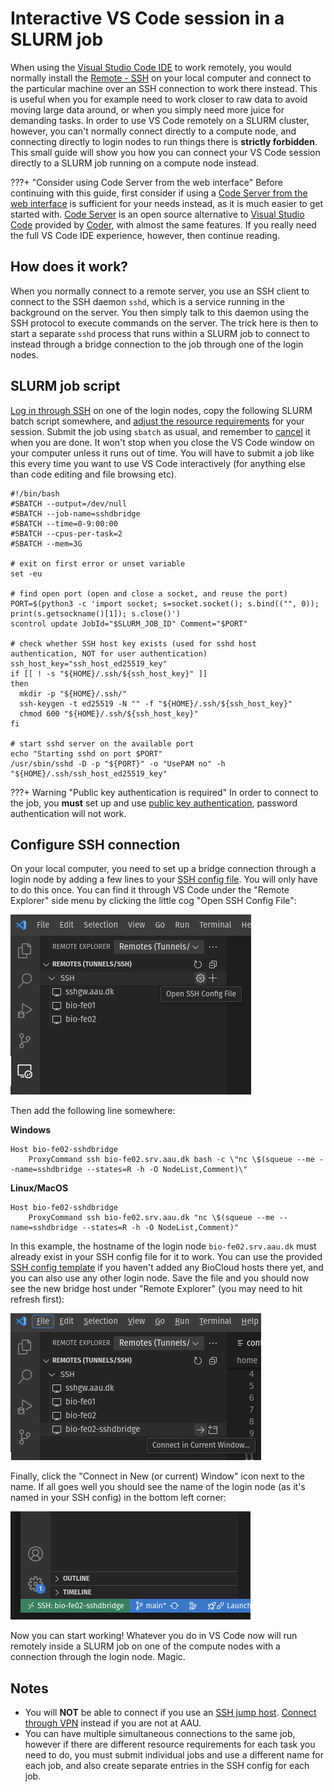 # Interactive VS Code session in a SLURM job
When using the [Visual Studio Code IDE](https://code.visualstudio.com/) to work remotely, you would normally install the [Remote - SSH](https://code.visualstudio.com/docs/remote/ssh) on your local computer and connect to the particular machine over an SSH connection to work there instead. This is useful when you for example need to work closer to raw data to avoid moving large data around, or when you simply need more juice for demanding tasks. In order to use VS Code remotely on a SLURM cluster, however, you can't normally connect directly to a compute node, and connecting directly to login nodes to run things there is **strictly forbidden**. This small guide will show you how you can connect your VS Code session directly to a SLURM job running on a compute node instead.

???+ "Consider using Code Server from the web interface"
      Before continuing with this guide, first consider if using a [Code Server from the web interface](webportal/apps/coder.md) is sufficient for your needs instead, as it is much easier to get started with. [Code Server](https://github.com/coder/code-server) is an open source alternative to [Visual Studio Code](https://code.visualstudio.com/) provided by [Coder](https://coder.com/), with almost the same features. If you really need the full VS Code IDE experience, however, then continue reading.


## How does it work?
When you normally connect to a remote server, you use an SSH client to connect to the SSH daemon `sshd`, which is a service running in the background on the server. You then simply talk to this daemon using the SSH protocol to execute commands on the server. The trick here is then to start a separate `sshd` process that runs within a SLURM job to connect to instead through a bridge connection to the job through one of the login nodes.

## SLURM job script
[Log in through SSH](../access/ssh.md) on one of the login nodes, copy the following SLURM batch script somewhere, and [adjust the resource requirements](../slurm/jobsubmission.md#non-interactive-jobs) for your session. Submit the job using `sbatch` as usual, and remember to [cancel](../slurm/jobcontrol.md#cancel-a-job) it when you are done. It won't stop when you close the VS Code window on your computer unless it runs out of time. You will have to submit a job like this every time you want to use VS Code interactively (for anything else than code editing and file browsing etc). 

```
#!/bin/bash
#SBATCH --output=/dev/null
#SBATCH --job-name=sshdbridge
#SBATCH --time=0-9:00:00
#SBATCH --cpus-per-task=2
#SBATCH --mem=3G

# exit on first error or unset variable
set -eu

# find open port (open and close a socket, and reuse the port)
PORT=$(python3 -c 'import socket; s=socket.socket(); s.bind(("", 0)); print(s.getsockname()[1]); s.close()')
scontrol update JobId="$SLURM_JOB_ID" Comment="$PORT"

# check whether SSH host key exists (used for sshd host authentication, NOT for user authentication)
ssh_host_key="ssh_host_ed25519_key"
if [[ ! -s "${HOME}/.ssh/${ssh_host_key}" ]]
then
  mkdir -p "${HOME}/.ssh/"
  ssh-keygen -t ed25519 -N "" -f "${HOME}/.ssh/${ssh_host_key}"
  chmod 600 "${HOME}/.ssh/${ssh_host_key}"
fi

# start sshd server on the available port
echo "Starting sshd on port $PORT"
/usr/sbin/sshd -D -p "${PORT}" -o "UsePAM no" -h "${HOME}/.ssh/ssh_host_ed25519_key"

```

???+ Warning "Public key authentication is required"
      In order to connect to the job, you **must** set up and use [public key authentication](../access/ssh.md#ssh-public-key-authentication), password authentication will not work.

## Configure SSH connection
On your local computer, you need to set up a bridge connection through a login node by adding a few lines to your [SSH config file](../access/ssh.md#ssh-config-file). You will only have to do this once. You can find it through VS Code under the "Remote Explorer" side menu by clicking the little cog "Open SSH Config File":

![Edit SSH config](../img/sshconfigvscode.png)

Then add the following line somewhere:

**Windows**
```
Host bio-fe02-sshdbridge
    ProxyCommand ssh bio-fe02.srv.aau.dk bash -c \"nc \$(squeue --me --name=sshdbridge --states=R -h -O NodeList,Comment)\"
```

**Linux/MacOS**
```
Host bio-fe02-sshdbridge
    ProxyCommand ssh bio-fe02.srv.aau.dk "nc \$(squeue --me --name=sshdbridge --states=R -h -O NodeList,Comment)"
```

In this example, the hostname of the login node `bio-fe02.srv.aau.dk` must already exist in your SSH config file for it to work. You can use the provided [SSH config template](../access/ssh.md#ssh-config-file-template) if you haven't added any BioCloud hosts there yet, and you can also use any other login node. Save the file and you should now see the new bridge host under "Remote Explorer" (you may need to hit refresh first):

![Connect through bridge host](img/sshdbridgeconnect.png)

Finally, click the "Connect in New (or current) Window" icon next to the name. If all goes well you should see the name of the login node (as it's named in your SSH config) in the bottom left corner:

![Connect through bridge host](img/sshdbridgevscodeconnected.png)

Now you can start working! Whatever you do in VS Code now will run remotely inside a SLURM job on one of the compute nodes with a connection through the login node. Magic.

## Notes
 - You will **NOT** be able to connect if you use an [SSH jump host](../access/ssh.md#using-an-ssh-jump-host). [Connect through VPN](../access/ssh.md#vpn) instead if you are not at AAU.
 - You can have multiple simultaneous connections to the same job, however if there are different resource requirements for each task you need to do, you must submit individual jobs and use a different name for each job, and also create separate entries in the SSH config for each job.
